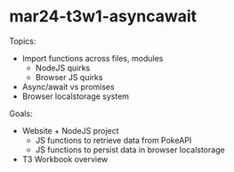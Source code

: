 # mar24-t3w1-asyncawait

Topics:
- Import functions across files, modules
	- NodeJS quirks
	- Browser JS quirks 
- Async/await vs promises
- Browser localstorage system

Goals:
- Website + NodeJS project 
	- JS functions to retrieve data from PokeAPI 
	- JS functions to persist data in browser localstorage 
- T3 Workbook overview 